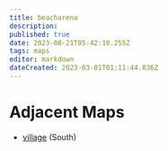 ```yaml
---
title: beacharena
description: 
published: true
date: 2023-08-21T05:42:10.255Z
tags: maps
editor: markdown
dateCreated: 2023-03-01T01:11:44.836Z
---
```


# Adjacent Maps
 * [village](/maps/village) (South)
